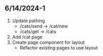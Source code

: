 ## 6/14/2024-1

1. Update pathing
   - /cats/send -> /cat/new
   - /cats/get -> /cats
2. Add /cat page
3. Create page component for layout
   - Refactor existing pages to use layout
